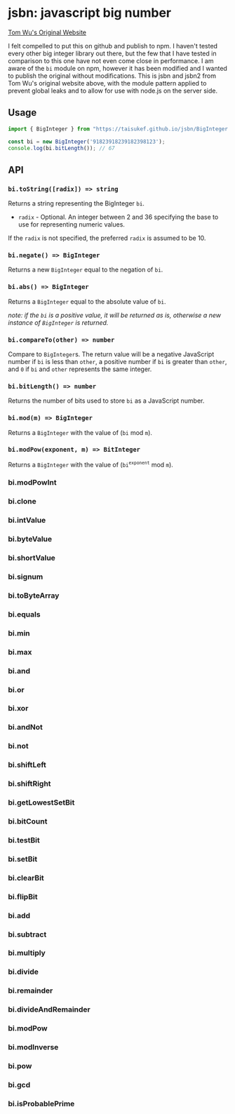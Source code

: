 # jsbn: javascript big number

[Tom Wu's Original Website](http://www-cs-students.stanford.edu/~tjw/jsbn/)

I felt compelled to put this on github and publish to npm. I haven't tested every other big integer library out there, but the few that I have tested in comparison to this one have not even come close in performance. I am aware of the `bi` module on npm, however it has been modified and I wanted to publish the original without modifications. This is jsbn and jsbn2 from Tom Wu's original website above, with the module pattern applied to prevent global leaks and to allow for use with node.js on the server side.

## Usage

```js
import { BigInteger } from "https://taisukef.github.io/jsbn/BigInteger.js";

const bi = new BigInteger('91823918239182398123');
console.log(bi.bitLength()); // 67
```

## API

### `bi.toString([radix]) => string`

Returns a string representing the BigInteger `bi`.

+ `radix` - Optional. An integer between 2 and 36 specifying the base to use for representing numeric values.

If the `radix` is not specified, the preferred `radix` is assumed to be 10.

### `bi.negate() => BigInteger`

Returns a new `BigInteger` equal to the negation of `bi`.

### `bi.abs() => BigInteger`

Returns a `BigInteger` equal to the absolute value of `bi`.

*note: if the `bi` is a positive value, it will be returned as is, otherwise a new instance of `BigInteger` is returned.*

### `bi.compareTo(other) => number`

Compare to `BigInteger`s. The return value will be a negative JavaScript number if `bi` is less than `other`, a positive number if `bi` is greater than `other`, and `0` if `bi` and `other` represents the same integer.

### `bi.bitLength() => number`

Returns the number of bits used to store `bi` as a JavaScript number.

### `bi.mod(m) => BigInteger`

Returns a `BigInteger` with the value of (`bi` mod `m`).

### `bi.modPow(exponent, m) => BitInteger`

Returns a `BigInteger` with the value of (`bi`<sup>`exponent`</sup> mod `m`).

### bi.modPowInt



### bi.clone



### bi.intValue



### bi.byteValue



### bi.shortValue



### bi.signum



### bi.toByteArray



### bi.equals



### bi.min



### bi.max



### bi.and



### bi.or



### bi.xor



### bi.andNot



### bi.not



### bi.shiftLeft



### bi.shiftRight



### bi.getLowestSetBit



### bi.bitCount



### bi.testBit



### bi.setBit



### bi.clearBit



### bi.flipBit



### bi.add



### bi.subtract



### bi.multiply



### bi.divide



### bi.remainder



### bi.divideAndRemainder



### bi.modPow



### bi.modInverse



### bi.pow



### bi.gcd



### bi.isProbablePrime
